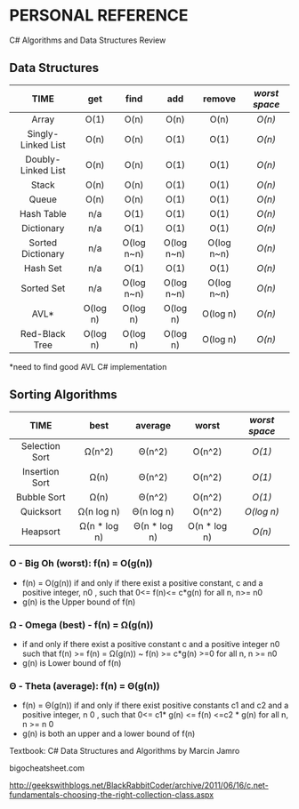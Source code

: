 # PERSONAL REFERENCE

C# Algorithms and Data Structures
Review

## Data Structures

| TIME | get | find | add | remove | *worst space* |
| :---: | :---: | :---: | :---: | :---: | :---: |
| Array | O(1) | O(n) | O(n) | O(n) | *O(n)* |
| Singly-Linked List | O(n) | O(n) | O(1) | O(1) | *O(n)* |
| Doubly-Linked List | O(n) | O(n) | O(1) | O(1) | *O(n)* |
| Stack | O(n) | O(n) | O(1) | O(1) | *O(n)* |
| Queue | O(n) | O(n) | O(1) | O(1) | *O(n)* |
| Hash Table | n/a | O(1) | O(1) | O(1) | *O(n)* |
| Dictionary | n/a | O(1) | O(1) | O(1) | *O(n)* |
| Sorted Dictionary | n/a | O(log n~n) | O(log n~n) | O(log n~n) | *O(n)* |
| Hash Set | n/a | O(1) | O(1) | O(1) | *O(n)* |
| Sorted Set | n/a | O(log n~n) | O(log n~n) | O(log n~n) | *O(n)* |
| AVL* | O(log n) | O(log n) | O(log n) | O(log n) | *O(n)* |
| Red-Black Tree | O(log n) | O(log n) | O(log n) | O(log n) | *O(n)* |


*need to find good AVL C# implementation 

## Sorting Algorithms

| TIME | best | average | worst | *worst space* |
| :---: | :---: | :---: | :---: | :---: |
| Selection Sort | Ω(n^2) | Θ(n^2) | O(n^2) | *O(1)* |
| Insertion Sort | Ω(n) | Θ(n^2) | O(n^2) | *O(1)* |
| Bubble Sort | Ω(n) | Θ(n^2) | O(n^2) | *O(1)* |
| Quicksort | Ω(n log n) | Θ(n log n) | O(n^2) | *O(log n)* |
| Heapsort | Ω(n * log n) | Θ(n * log n) | O(n * log n) | *O(n)* |

### O - Big Oh (worst): f(n) = O(g(n))
- f(n) = O(g(n)) if and only if there exist a positive constant, c and a positive integer, n0 , such that 0<= f(n)<= c*g(n) for all n, n>= n0
- g(n) is the Upper bound of f(n)
### Ω - Omega (best) - f(n) = Ω(g(n))
- if and only if there exist a positive constant c and a positive integer n0 such that f(n) >= f(n) = Ω(g(n)) ~ f(n) >= c*g(n) >=0 for all n, n >= n0 
- g(n) is Lower bound of f(n)
### Θ - Theta (average): f(n) = Θ(g(n))
- f(n) = Θ(g(n)) if and only if there exist positive constants c1 and c2 and a positive integer, n 0 , such that 0<= c1* g(n) <= f(n) <=c2 * g(n) for all n, n >= n 0
- g(n) is both an upper and a lower bound of f(n)

Textbook: C# Data Structures and Algorithms by Marcin Jamro

bigocheatsheet.com

http://geekswithblogs.net/BlackRabbitCoder/archive/2011/06/16/c.net-fundamentals-choosing-the-right-collection-class.aspx
